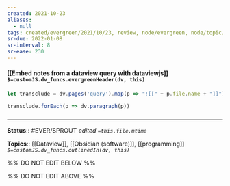 ```yaml
---
created: 2021-10-23
aliases:
  - null
tags: created/evergreen/2021/10/23, review, node/evergreen, node/topic/technique
sr-due: 2022-01-08
sr-interval: 8
sr-ease: 230
---
```


#### [[Embed notes from a dataview query with dataviewjs]] `$=customJS.dv_funcs.evergreenHeader(dv, this)`

```js
let transclude = dv.pages('query').map(p => "![[" + p.file.name + "]]")

transclude.forEach(p => dv.paragraph(p))

```

### <hr class="footnote"/>

**Status**:: #EVER/SPROUT 
*edited `=this.file.mtime`*

**Topics**:: [[Dataview]], [[Obsidian (software)]], [[programming]]
*`$=customJS.dv_funcs.outlinedIn(dv, this)`*

%% DO NOT EDIT BELOW %%

%% DO NOT EDIT ABOVE %%
